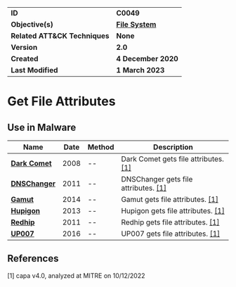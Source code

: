<table>
<tr>
<td><b>ID</b></td>
<td><b>C0049</b></td>
</tr>
<tr>
<td><b>Objective(s)</b></td>
<td><b><a href="../file-system">File System</a></b></td>
</tr>
<tr>
<td><b>Related ATT&CK Techniques</b></td>
<td><b>None</b></td>
</tr>
<tr>
<td><b>Version</b></td>
<td><b>2.0</b></td>
</tr>
<tr>
<td><b>Created</b></td>
<td><b>4 December 2020</b></td>
</tr>
<tr>
<td><b>Last Modified</b></td>
<td><b>1 March 2023</b></td>
</tr>
</table>


# Get File Attributes


## Use in Malware

|Name|Date|Method|Description|
|---|---|---|---|
|[**Dark Comet**](../xample-malware/dark-comet.md)|2008|--|Dark Comet gets file attributes. [[1]](#1)|
|[**DNSChanger**](../xample-malware/dnschanger.md)|2011|--|DNSChanger gets file attributes. [[1]](#1)|
|[**Gamut**](../xample-malware/gamut.md)|2014|--|Gamut gets file attributes. [[1]](#1)|
|[**Hupigon**](../xample-malware/hupigon.md)|2013|--|Hupigon gets file attributes. [[1]](#1)|
|[**Redhip**](../xample-malware/rebhip.md)|2011|--|Redhip gets file attributes. [[1]](#1)|
|[**UP007**](../xample-malware/up007.md)|2016|--|UP007 gets file attributes. [[1]](#1)|

## References

<a name="1">[1]</a> capa v4.0, analyzed at MITRE on 10/12/2022

